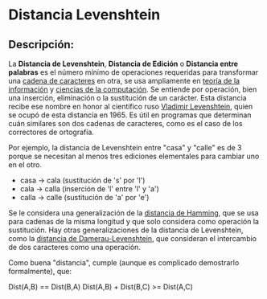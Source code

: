 # Distancia Levenshtein
## Descripción:
La **Distancia de Levenshtein**, **Distancia de Edición** o **Distancia entre palabras** es el número mínimo de operaciones requeridas para transformar una [cadena de caracteres][1] en otra, se usa ampliamente en [teoría de la información][2] y [ciencias de la computación][3]. Se entiende por operación, bien una inserción, eliminación o la sustitución de un carácter. Esta distancia recibe ese nombre en honor al científico ruso [Vladimir Levenshtein][4], quien se ocupó de esta distancia en 1965. Es útil en programas que determinan cuán similares son dos cadenas de caracteres, como es el caso de los correctores de ortografía.

Por ejemplo, la distancia de Levenshtein entre "casa" y "calle" es de 3 porque se necesitan al menos tres ediciones elementales para cambiar uno en el otro.

* casa → cala (sustitución de 's' por 'l')
* cala → calla (inserción de 'l' entre 'l' y 'a')
* calla → calle (sustitución de 'a' por 'e')

Se le considera una generalización de la [distancia de Hamming][5], que se usa para cadenas de la misma longitud y que solo considera como operación la sustitución. Hay otras generalizaciones de la distancia de Levenshtein, como la [distancia de Damerau-Levenshtein][6], que consideran el intercambio de dos caracteres como una operación.

Como buena "distancia", cumple (aunque es complicado demostrarlo formalmente), que:

   Dist(A,B) == Dist(B,A)
   Dist(A,B) + Dist(B,C) >= Dist(A,C)

[1]: https://es.wikipedia.org/wiki/Cadena_de_caracteres
[2]: https://es.wikipedia.org/wiki/Teor%C3%ADa_de_la_informaci%C3%B3n
[3]: https://es.wikipedia.org/wiki/Ciencias_de_la_computaci%C3%B3n
[4]: https://es.wikipedia.org/wiki/Vlad%C3%ADmir_Levensht%C3%A9in
[5]: https://es.wikipedia.org/wiki/Distancia_de_Hamming
[6]: https://es.wikipedia.org/wiki/Distancia_de_Damerau-Levenshtein
